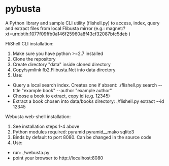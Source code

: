 pybusta
=======

A Python library and sample CLI utility (flishell.py) to access, index, query and extract files from local Flibusta mirror (e.g.: magnet:?xt=urn:btih:1077f09ffb0a146f25960a8f43cf32087bfc5deb )

FliShell CLI installation:

1. Make sure you have python >=2.7 installed
2. Clone the repository
3. Create directory "data" inside cloned directory
4. Copy/symlink fb2.Flibusta.Net into data directory
5. Use: 
  * Query a local search index. Creates one if absent:
	./flishell.py search --title "example book" --author "example author"
  * Choose a book to extract, copy id (e.g. 12345)
  * Extract a book chosen into data/books directory: 
	./flishell.py extract --id 12345


Webusta web-shell installation:
1. See installation steps 1-4 above
2. Python modules required: pyramid pyramid__mako sqlite3
3. Binds by default to port 8080. Can be changed in the source code
4. Use:
  * run: ./webusta.py
  * point your browser to http://localhost:8080
